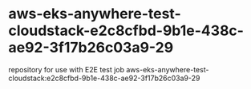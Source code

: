 # aws-eks-anywhere-test-cloudstack-e2c8cfbd-9b1e-438c-ae92-3f17b26c03a9-29
repository for use with E2E test job aws-eks-anywhere-test-cloudstack:e2c8cfbd-9b1e-438c-ae92-3f17b26c03a9-29
